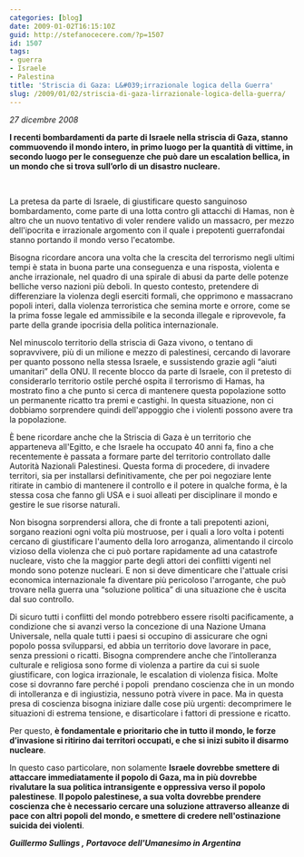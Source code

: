 ```yaml
---
categories: [blog]
date: 2009-01-02T16:15:10Z
guid: http://stefanocecere.com/?p=1507
id: 1507
tags:
- guerra
- Israele
- Palestina
title: 'Striscia di Gaza: L&#039;irrazionale logica della Guerra'
slug: /2009/01/02/striscia-di-gaza-lirrazionale-logica-della-guerra/
---
```


_27 dicembre 2008_

_<span style="font-style: normal"><strong>I recenti bombardamenti da parte di Israele nella striscia di Gaza, stanno commuovendo il mondo intero, in primo luogo per la quantità di vittime, in secondo luogo per le conseguenze che può dare un escalation bellica, in un mondo che si trova sull’orlo di un disastro nucleare.</strong></span>_

 

<span>La pretesa da parte di Israele, di giustificare questo sanguinoso bombardamento, come parte di una lotta contro gli attacchi di Hamas, non è altro che un nuovo tentativo di voler rendere valido un massacro, per mezzo dell'ipocrita e irrazionale argomento con il quale i prepotenti guerrafondai stanno portando il mondo verso l'ecatombe.</span>

<span>Bisogna ricordare ancora una volta che la crescita del terrorismo negli ultimi tempi è stata in buona parte una conseguenza e una risposta, violenta e anche irrazionale, nel quadro di una spirale di abusi da parte delle potenze belliche verso nazioni più deboli. In questo contesto, pretendere di differenziare la violenza degli eserciti formali, che opprimono e massacrano popoli interi, dalla violenza terroristica che semina morte e orrore, come se la prima fosse legale ed ammissibile e la seconda illegale e riprovevole, fa parte della grande ipocrisia della politica internazionale.</span>

<span>Nel minuscolo territorio della striscia di Gaza vivono, o tentano di sopravvivere, più di un milione e mezzo di palestinesi, cercando di lavorare per quanto possono nella stessa Israele, e sussistendo grazie agli “aiuti umanitari” della ONU. Il recente blocco da parte di Israele, con il pretesto di considerarlo territorio ostile perché ospita il terrorismo di Hamas, ha mostrato fino a che punto si cerca di mantenere questa popolazione sotto un permanente ricatto tra premi e castighi. In questa situazione, non ci dobbiamo sorprendere quindi dell'appoggio che i violenti possono avere tra la popolazione. </span>

<span>È bene ricordare anche che la Striscia di Gaza è un territorio che apparteneva all'Egitto, e che Israele ha occupato 40 anni fa, fino a che recentemente è passata a formare parte del territorio controllato dalle Autorità Nazionali Palestinesi. Questa forma di procedere, di invadere territori, sia per installarsi definitivamente, che per poi negoziare lente ritirate in cambio di mantenere il controllo e il potere in qualche forma, è la stessa cosa che fanno gli USA e i suoi alleati per disciplinare il mondo e gestire le sue risorse naturali.</span>

<span>Non bisogna sorprendersi allora, che di fronte a tali prepotenti azioni, sorgano reazioni ogni volta più mostruose, per i quali a loro volta i potenti cercano di giustificare l'aumento della loro arroganza, alimentando il circolo vizioso della violenza che ci può portare rapidamente ad una catastrofe nucleare, visto che la maggior parte degli attori dei conflitti vigenti nel mondo sono potenze nucleari. E non si deve dimenticare che l'attuale crisi economica internazionale fa diventare più pericoloso l'arrogante, che può trovare nella guerra una “soluzione politica” di una situazione che è uscita dal suo controllo.</span>

<span>Di sicuro tutti i conflitti del mondo potrebbero essere risolti pacificamente, a condizione che si avanzi verso la concezione di una Nazione Umana Universale, nella quale tutti i paesi si occupino di assicurare che ogni popolo possa svilupparsi, ed abbia un territorio dove lavorare in pace, senza pressioni o ricatti. Bisogna comprendere anche che l’intolleranza culturale e religiosa sono forme di violenza a partire da cui si suole giustificare, con logica irrazionale, le escalation di violenza fisica. Molte cose si dovranno fare perché i popoli  prendano coscienza che in un mondo di intolleranza e di ingiustizia, nessuno potrà vivere in pace. Ma in questa presa di coscienza bisogna iniziare dalle cose più urgenti: decomprimere le situazioni di estrema tensione, e disarticolare i fattori di pressione e ricatto.</span>

<span>Per questo, <strong>è fondamentale e prioritario che in tutto il mondo, le forze d’invasione si ritirino dai territori occupati, e che si inizi subito il disarmo nucleare</strong>.</span>

<span>In questo caso particolare, non solamente <strong>Israele dovrebbe smettere di attaccare immediatamente il popolo di Gaza, ma in più dovrebbe rivalutare la sua politica intransigente e oppressiva verso il popolo palestinese</strong>. <strong>Il popolo palestinese, a sua volta dovrebbe prendere coscienza che è necessario cercare una soluzione attraverso alleanze di pace con altri popoli del mondo, e smettere di credere nell'ostinazione suicida dei violenti</strong>.<br /> <em></em></span>

**_Guillermo Sullings , Portavoce dell'Umanesimo in Argentina_**